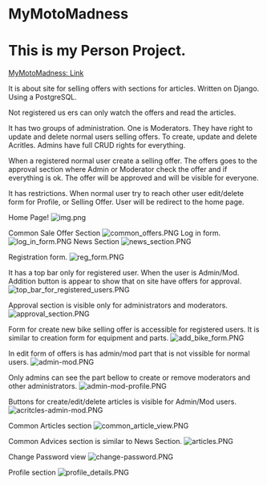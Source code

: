 # MyMotoMadness
 

# This is my Person Project.

[MyMotoMadness: Link](https://qceka88.pythonanywhere.com/)


It is about site for selling offers with sections for articles. Written on Django. Using a PostgreSQL.

Not registered us ers can only watch the offers and read the articles.

It has two groups of administration. One is Moderators. 
They have right to update and delete normal users selling offers. To create, update and delete Acritles.
Admins have full CRUD rights for everything.  

When a registered normal user create a selling offer. The offers goes to the approval section where Admin or Moderator
check the offer and if everything is ok. The offer will be approved  and will be visible for everyone.

It has restrictions. When normal user try to reach other user edit/delete form for Profile, or Selling Offer.
User will be redirect to the home page.



Home Page!
![img.png](readme_images/img.png)

Common Sale Offer Section
![common_offers.PNG](readme_images%2Fcommon_offers.PNG)
Log in form.
![log_in_form.PNG](readme_images%2Flog_in_form.PNG)
News Section
![news_section.PNG](readme_images%2Fnews_section.PNG)

Registration form.
![reg_form.PNG](readme_images%2Freg_form.PNG)

It has a top bar only for registered user. When the user is Admin/Mod.
Addition button is appear to show that on site have offers for approval.
![top_bar_for_registered_users.PNG](readme_images%2Ftop_bar_for_registered_users.PNG)

Approval section is visible only for administrators and moderators.
![approval_section.PNG](readme_images%2Fapproval_section.PNG)


Form for create new bike selling offer is accessible for registered users.
It is similar to creation form for equipment and parts.
![add_bike_form.PNG](readme_images%2Fadd_bike_form.PNG)

In edit form of offers is has admin/mod part that is not vissible for normal users.
![admin-mod.PNG](readme_images%2Fadmin-mod.PNG)

Only admins can see the part bellow to create or remove moderators and other administrators.
![admin-mod-profile.PNG](readme_images%2Fadmin-mod-profile.PNG)

Buttons for create/edit/delete articles is visible for Admin/Mod users.
![acritcles-admin-mod.PNG](readme_images%2Facritcles-admin-mod.PNG)

Common Articles section
![common_article_view.PNG](readme_images%2Fcommon_article_view.PNG)

Common Advices section is similar to News Section.
![articles.PNG](readme_images%2Farticles.PNG)

Change Password view
![change-password.PNG](readme_images%2Fchange-password.PNG)

Profile section
![profile_details.PNG](readme_images%2Fprofile_details.PNG)